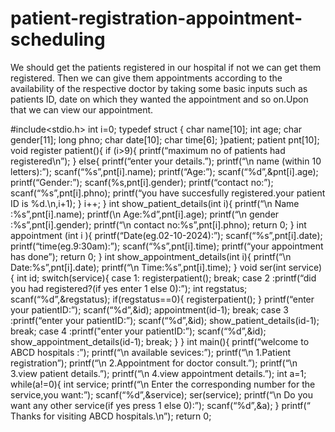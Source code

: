 # patient-registration-appointment-scheduling
We should get the patients  registered in our hospital if not we can get them  registered. Then we can give them appointments  according to the availability of the respective doctor by  taking some basic inputs such as patients ID, date on  which they wanted the appointment and so on.Upon  that we can view our appointment.

#include<stdio.h>
 int i=0;
 typedef struct {
 char name[10];
 int age;
 char gender[11];
 long phno;
 char date[10];
 char time[6];
 }patient;
 patient pnt[10];
 void register patient(){
 if (i>9){
 printf(“maximum no of patients had registered\n”);
 }
 else{
 printf(“enter your details.”);
 printf(“\n name (within 10 letters):”);
 scanf(“%s”,pnt[i].name);
printf(“Age:”);
 scanf(“%d”,&pnt[i].age);
 printf(“Gender:”);
 scanf(%s,pnt[i].gender);
 printf(“contact no:”);
 scanf(“%s”,pnt[i].phno);
 printf(“you have succesfully registered.your patient ID is %d.\n,i+1);
 }
 i++;
 }
 int show_patient_details(int i){
 printf(“\n Name :%s”,pnt[i].name);
 printf(\n Age:%d”,pnt[i].age);
 printf(“\n gender :%s”,pnt[i].gender);
 printf(“\n contact no:%s”,pnt[i].phno);
 return 0;
 }
int appointment (int i ){
 printf(“Date(eg.02-10-2024):”);
 scanf(“%s”,pnt[i].date);
 printf(“time(eg.9:30am):”);
 scanf(“%s”,pnt[i].time);
 printf(“your appointment has done”);
 return 0;
 }
 int show_appointment_details(int i){
 printf(“\n Date:%s”,pnt[i].date);
 printf(“\n Time:%s”,pnt[i].time);
 }
 void ser(int service){
 int id;
 switch(service){
 case 1:  registerpatient();
 break;
 case 2 :printf(“did you had registered?(if yes enter 1
 else 0):”);
int regstatus;
 scanf(“%d”,&regstatus);
 if(regstatus==0){
 registerpatient();
 }
 printf(“enter your patientID:”);
 scanf(“%d”,&id);
 appointment(id-1);
 break;
 case 3 :printf(“enter your patientID:”);
 scanf(“%d”,&id);
 show_patient_details(id-1);
 break;
 case 4 :printf("enter your patientID:”);
 scanf(“%d”,&id);
 show_appointment_details(id-1);
 break;
 }
 }
int main(){
 printf(“welcome to ABCD hospitals :”);
 printf(“\n  available sevices:”);
 printf(“\n 1.Patient registration”);
 printf(“\n 2.Appointment for doctor consult.”);
 printf(“\n 3.view patient details.”);
 printf(“\n 4.view appointment details.”);
 int a=1;
 while(a!=0){
 int service;
 printf(“\n Enter the corresponding number for the service,you
 want:”);
 scanf(“%d”,&service);
 ser(service);
 printf(“\n Do you want any other service(if yes press 1 else 0):”);
 scanf(“%d”,&a);
 }
 printf(“ Thanks for visiting ABCD hospitals.\n”);
 return 0;
 

